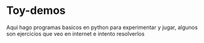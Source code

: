 # Toy-demos
Aqui hago programas basicos en python para experimentar y jugar, algunos son ejercicios que veo en internet e intento resolverlos
